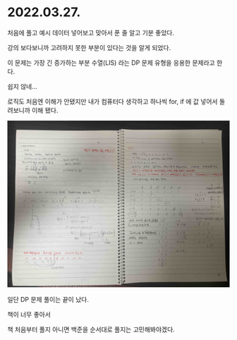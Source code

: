 # 2022.03.27.

처음에 풀고 예시 데이터 넣어보고 맞아서 푼 줄 알고 기분 좋았다.

강의 보다보니까 고려하지 못한 부분이 있다는 것을 알게 되었다.

이 문제는 가장 긴 증가하는 부분 수열(LIS) 라는 DP 문제 유형을 응용한 문제라고 한다.

쉽지 않네...

로직도 처음엔 이해가 안됐지만 내가 컴퓨터다 생각하고 하나씩 for, if 에 값 넣어서 돌려보니까 이해 됐다.

![](Soldier_풀이과정.jpg)

일단 DP 문제 풀이는 끝이 났다.

책이 너무 좋아서

책 처음부터 풀지 아니면 백준을 순서대로 풀지는 고민해봐야겠다.